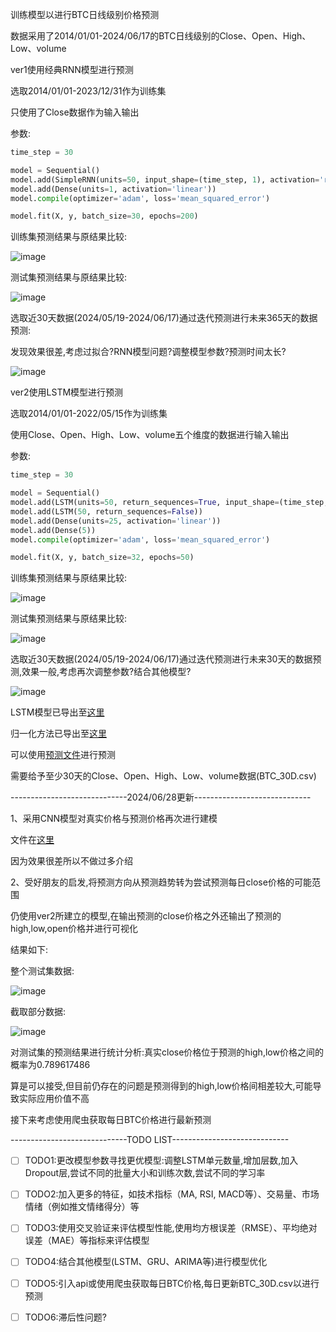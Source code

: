 训练模型以进行BTC日线级别价格预测

数据采用了2014/01/01-2024/06/17的BTC日线级别的Close、Open、High、Low、volume 

ver1使用经典RNN模型进行预测

选取2014/01/01-2023/12/31作为训练集

只使用了Close数据作为输入输出

参数:

```python
time_step = 30

model = Sequential()
model.add(SimpleRNN(units=50, input_shape=(time_step, 1), activation='relu'))
model.add(Dense(units=1, activation='linear'))
model.compile(optimizer='adam', loss='mean_squared_error')

model.fit(X, y, batch_size=30, epochs=200)
```

训练集预测结果与原结果比较:

![image](https://github.com/Octahedron-BB/BTC-price-predict/blob/main/BTC%20predict/BTC_price_train/ver1/train.png)

测试集预测结果与原结果比较:

![image](https://github.com/Octahedron-BB/BTC-price-predict/blob/main/BTC%20predict/BTC_price_train/ver1/test.png)

选取近30天数据(2024/05/19-2024/06/17)通过迭代预测进行未来365天的数据预测:

发现效果很差,考虑过拟合?RNN模型问题?调整模型参数?预测时间太长?

![image](https://github.com/Octahedron-BB/BTC-price-predict/blob/main/BTC%20predict/BTC_price_train/ver1/predict.png)


ver2使用LSTM模型进行预测

选取2014/01/01-2022/05/15作为训练集

使用Close、Open、High、Low、volume五个维度的数据进行输入输出

参数:

```python
time_step = 30

model = Sequential()
model.add(LSTM(units=50, return_sequences=True, input_shape=(time_step, 5), activation='relu'))
model.add(LSTM(50, return_sequences=False))
model.add(Dense(units=25, activation='linear'))
model.add(Dense(5))
model.compile(optimizer='adam', loss='mean_squared_error')

model.fit(X, y, batch_size=32, epochs=50)
```

训练集预测结果与原结果比较:

![image](https://github.com/Octahedron-BB/BTC-price-predict/blob/main/BTC%20predict/BTC_price_train/ver2/train.png)

测试集预测结果与原结果比较:

![image](https://github.com/Octahedron-BB/BTC-price-predict/blob/main/BTC%20predict/BTC_price_train/ver2/test.png)

选取近30天数据(2024/05/19-2024/06/17)通过迭代预测进行未来30天的数据预测,效果一般,考虑再次调整参数?结合其他模型?

![image](https://github.com/Octahedron-BB/BTC-price-predict/blob/main/BTC%20predict/BTC_price_train/ver2/predict.png)

LSTM模型已导出至[这里](https://github.com/Octahedron-BB/BTC-price-predict/blob/main/BTC%20predict/BTC_price_predict/BTC_predict_test3.keras)

归一化方法已导出至[这里](https://github.com/Octahedron-BB/BTC-price-predict/blob/main/BTC%20predict/BTC_price_predict/scaler.pkl)

可以使用[预测文件](https://github.com/Octahedron-BB/BTC-price-predict/blob/main/BTC%20predict/BTC_price_predict/BTC_predict_result.ipynb)进行预测

需要给予至少30天的Close、Open、High、Low、volume数据(BTC_30D.csv)



-----------------------------2024/06/28更新-----------------------------

1、采用CNN模型对真实价格与预测价格再次进行建模

文件在[这里](https://github.com/Octahedron-BB/BTC-price-predict/blob/main/BTC%20predict/BTC_price_predict/BTC_retrain.ipynb)

因为效果很差所以不做过多介绍

2、受好朋友的启发,将预测方向从预测趋势转为尝试预测每日close价格的可能范围

仍使用ver2所建立的模型,在输出预测的close价格之外还输出了预测的high,low,open价格并进行可视化

结果如下:

整个测试集数据:

![image](https://github.com/Octahedron-BB/BTC-price-predict/blob/main/BTC%20predict/BTC_price_predict/all_price.png)

截取部分数据:

![image](https://github.com/Octahedron-BB/BTC-price-predict/blob/main/BTC%20predict/BTC_price_predict/all_price_csv.png)

对测试集的预测结果进行统计分析:真实close价格位于预测的high,low价格之间的概率为0.789617486

算是可以接受,但目前仍存在的问题是预测得到的high,low价格间相差较大,可能导致实际应用价值不高

接下来考虑使用爬虫获取每日BTC价格进行最新预测




-----------------------------TODO LIST-----------------------------

- [ ] TODO1:更改模型参数寻找更优模型:调整LSTM单元数量,增加层数,加入Dropout层,尝试不同的批量大小和训练次数,尝试不同的学习率
- [ ] TODO2:加入更多的特征，如技术指标（MA, RSI, MACD等）、交易量、市场情绪（例如推文情绪得分）等
- [ ] TODO3:使用交叉验证来评估模型性能,使用均方根误差（RMSE）、平均绝对误差（MAE）等指标来评估模型
- [ ] TODO4:结合其他模型(LSTM、GRU、ARIMA等)进行模型优化
- [ ] TODO5:引入api或使用爬虫获取每日BTC价格,每日更新BTC_30D.csv以进行预测
- [ ] TODO6:滞后性问题?



